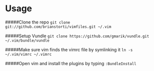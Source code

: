 Usage
========

#####Clone the repo
```git clone git://github.com/brianstorti/vimfiles.git ~/.vim```

#####Setup Vundle
```git clone https://github.com/gmarik/vundle.git ~/.vim/bundle/vundle```

#####Make sure vim finds the vimrc file by symlinking it
```ln -s ~/.vim/vimrc ~/.vimrc```

#####Open vim and install the plugins by typing
```:BundleInstall```
